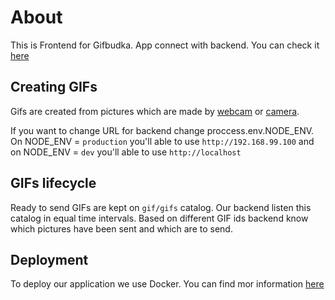 # About

This is Frontend for Gifbudka. App connect with backend. You can check it [here](https://bitbucket.org/shot-me/gifbudka-server/src/master/)

## Creating GIFs

Gifs are created from pictures which are made by [webcam](https://bitbucket.org/shot-me/gifbudka-box/src/master/docs/webcam.md) or [camera](https://bitbucket.org/shot-me/gifbudka-box/src/master/docs/camera.md).

If you want to change URL for backend change proccess.env.NODE_ENV. On NODE_ENV = `production` you'll able to use `http://192.168.99.100` and on NODE_ENV = `dev` you'll able to use `http://localhost`

## GIFs lifecycle

Ready to send GIFs are kept on `gif/gifs` catalog. Our backend listen this catalog in equal time intervals. Based on different GIF ids backend know which pictures have been sent and which are to send.

## Deployment

To deploy our application we use Docker. You can find mor information [here](https://bitbucket.org/shot-me/gifbudka-box/src/master/docs/docker.md)
